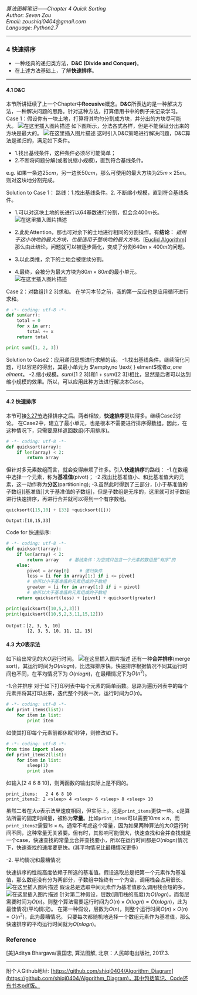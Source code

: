 ﻿_*算法图解笔记——Chapter 4 Quick Sorting*_  
_Author:    Seven Zou_  
_Email:     zoushiqi0404@gmail.com_  
_Language:  Python2.7_
* * *
### 4 快速排序
- 一种经典的递归类方法，**D&C (Divide and Conquer)**。
- 在上述方法基础上，了解**快速排序**。
* * *
#### 4.1 D&C
本节所讲延续了上一个Chapter中**Recusive**概念。**D&C**所表达的是一种解决方法，一种解决问题的思路。针对这种方法，打算借用书中的例子来记录学习。
Case 1：假设你有一块土地，打算将其均匀分割成方块，并分出的方块尽可能大。
![在这里插入图片描述](https://img-blog.csdnimg.cn/20200329212611764.png?x-oss-process=image/watermark,type_ZmFuZ3poZW5naGVpdGk,shadow_10,text_aHR0cHM6Ly9ibG9nLmNzZG4ubmV0L2E1MTg2,size_16,color_FFFFFF,t_70#pic_center)
如下图所示，分法各式各样，但是不能保证分出来的方块是最大的。
![在这里插入图片描述](https://img-blog.csdnimg.cn/2020032921284269.png?x-oss-process=image/watermark,type_ZmFuZ3poZW5naGVpdGk,shadow_10,text_aHR0cHM6Ly9ibG9nLmNzZG4ubmV0L2E1MTg2,size_16,color_FFFFFF,t_70#pic_center)
这时引入D&C策略进行解决问题，D&C算法是递归的，满足如下条件。
- 1.找出基线条件，这种条件必须尽可能简单；
- 2.不断将问题分解(或者说缩小规模)，直到符合基线条件。

e.g. 如果一条边$25cm$，另一边长$50cm$，那么可使用的最大方块为$25m \times 25m$。则对这块地分割完成。

Solution to Case 1：
路线：1.找出基线条件。2. 不断缩小规模，直到符合基线条件。
- 1.可以对这块土地的长进行以64基数进行分割，但会余$400m$长。
![在这里插入图片描述](https://img-blog.csdnimg.cn/20200329214528471.png?x-oss-process=image/watermark,type_ZmFuZ3poZW5naGVpdGk,shadow_10,text_aHR0cHM6Ly9ibG9nLmNzZG4ubmV0L2E1MTg2,size_16,color_FFFFFF,t_70#pic_center)

- 2.此处Attention，那也可对余下的土地进行相同的分割操作。有**结论**： _适用于这小块地的最大方块，也是适用于整块地的最大方块。_[[Euclid Algorithm]](https://www.khanacademy.org/%20computing/computer-science/ryptography/modarithmetic/a/the-euclidean-algorithm)那么由此结论，问题就可以被逐步简化，变成了分割$640m \times 400m$的问题。
- 3.以此类推，余下的土地会被继续分割。
- 4.最终，会被分为最大方块为$80m \times 80m$的最小单元。
![在这里插入图片描述](https://img-blog.csdnimg.cn/20200329215435459.png?x-oss-process=image/watermark,type_ZmFuZ3poZW5naGVpdGk,shadow_10,text_aHR0cHM6Ly9ibG9nLmNzZG4ubmV0L2E1MTg2,size_16,color_FFFFFF,t_70#pic_center)

Case 2：对数组[1 2 3]求和。
在学习本节之前，我的第一反应也是应用循环进行求和。
```python
# -*- coding: utf-8 -*-
def sum(arr):
	total = 0
	for x in arr:
		total += x
	return total

print sum([1, 2, 3])
```
Solution to Case2：应用递归思想进行求解的话。
-1.找出基线条件。继续简化问题，可以容易的得出，其最小单元为 $\empty,no \text{ } elment$或者$\alpha,one \text{ } elment$。
-2.缩小规模。$sum([1 \text{ } 2 \text{ } 3])$和$1+sum([2\text{ }3])$相比，显然是后者可以达到缩小规模的效果。所以，可以应用此种方法进行解决本Case。
* * *
#### 4.2 快速排序
本节可接[3.27节](https://blog.csdn.net/a5186/article/details/105145183)选择排序之后。两者相较，**快速排序**更块得多。继续Case2讨论。
在Case2中，建立了最小单元，也是根本不需要进行排序得数组。因此，在这种情况下，只需要原样返回数组(不用排序)。
```python
# -*- coding: utf-8 -*-
def quicksort(array):
	if len(array) < 2:
		return array
```
但针对多元素数组而言，就会变得麻烦了许多。引入**快速排序**的路线：
-1.在数组中选择一个元素，称为**基准值**(pivot)；
-2.找出比基准值小、和比基准值大的元素，这一动作称为**分区**(partitioning);
-3.虽然此时得到了三部分，[小于基准值的子数组][基准值][大于基准值的子数组]，但是子数组是无序的，这里就可对子数组进行快速排序，再进行合并就可以得到一个有序数组。
```python
quicksort([15,10] + [33] +quicksort([]))
```
```
Output:[10,15,33]
```
Code for 快速排序:
```python
# -*- coding: utf-8 -*-
def quicksort(array):
	if len(array) < 2:
		return array	# 基线条件：为空或只包含一个元素的数组是“有序”的
	else:
		pivot = array[0]	# 递归条件
		less = [i for in array[1:] if i <= pivot]
		# 由所以小于基准值的元素组成的子数组
		greater = [i for in array[1:] if i > pivot]
		# 由所以大于基准值的元素组成的子数组
	return quicksort(less) + [pivot] + quicksort(greater)

print(quicksort([10,5,2,3]))
print(quicksort([10,5,2,3,11,15,12]))
```
```
Output：[2, 3, 5, 10]
		[2, 3, 5, 10, 11, 12, 15]
```
#### 4.3 大$O$表示法
如下给出常见的大$O$运行时间。
![在这里插入图片描述](https://img-blog.csdnimg.cn/20200329224415214.png?x-oss-process=image/watermark,type_ZmFuZ3poZW5naGVpdGk,shadow_10,text_aHR0cHM6Ly9ibG9nLmNzZG4ubmV0L2E1MTg2,size_16,color_FFFFFF,t_70#pic_center)
还有一种**合并排序**(merge sort)，其运行时间为$O(n log n)$，比选择排序快。快速排序根据情况不同其运行时间也不同，在平均情况下为
$O(n log n)$，在最糟情况下为$O(n^2)$。

-1.合并排序
对于如下打印列表中每个元素的简单函数。思路为遍历列表中的每个元素并将其打印出来，迭代整个列表一次，运行时间为$O(n)$。
```python
# -*- coding: utf-8 -*-
def print_items(list):
	for item in list:
		print item
```
如使其打印每个元素前都休眠1秒钟，则修改如下。
```python
# -*- coding: utf-8 -*-
from time import sleep
def print_items2(list):
	for item in list:
		sleep(1)
		print item
```
如输入[2 4 6 8 10]，则两函数的输出实际上是不同的。
```
print_items:   2 4 6 8 10
print_items2: 2 <sleep> 4 <sleep> 6 <sleep> 8 <sleep> 10
```
虽然二者在大$o$表示法里速度相同，但实际上，还是```print_items```更快一些。$c$是算法所需的固定时间量，被称为**常量**。比如```print_items```可以需要$10ms \times n$，而```print_items2```需要$1s \times n$。通常不考虑这个常量，因为如果两种算法的大$O$运行时间不同，这种常量无关紧要。但有时，其影响可能很大，快速查找和合并查找就是一个case，快速查找的常量比合并查找要小，所以在运行时间都是$O(nlogn)$情况下，快速查找的速度要更快。(其平均情况比最糟情况更多)

-2. 平均情况和最糟情况

快速排序的性能高度依赖于所选的基准值。假设选取总是把第一个元素作为基准值，那么数组没有分为两部分，子数组中始终有一个为空，调用栈会占用很长。![在这里插入图片描述](https://img-blog.csdnimg.cn/20200329225247344.png#pic_center)
假设总是选取中间元素作为基准值那么调用栈会短的多。
![在这里插入图片描述](https://img-blog.csdnimg.cn/20200329225451968.png#pic_center)
针对第二种假设，层数(调用栈的高度)为$O(logn)$，而每层需要时间为$O(n)$。则整个算法需要运行时间为$O(n) \times O(logn)=O(nlogn)$，此为最佳情况(平均情况)。
在第一种假设，层数为$O(n)$，则整个运行时间$O(n) \times O(n)=O(n^2)$，此为最糟情况。
只要每次都随机地选择一个数组元素作为基准值，那么快速排序的平均运行时间就为$O(nlogn)$。
### Reference
[美]Aditya Bhargava/袁国忠, 算法图解, 北京：人民邮电出版社, 2017.3.

* * *
附个人Github地址: [https://github.com/shiqi0404/Algorithm_Diagram](https://github.com/shiqi0404/Algorithm_Diagram)，其中包括笔记、Code还有书本pdf版。
